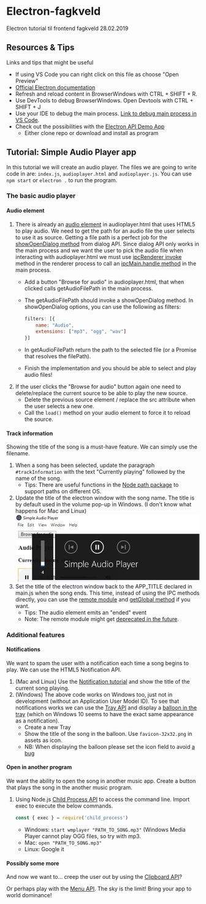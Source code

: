 # Electron-fagkveld

Electron tutorial til frontend fagkveld 28.02.2019

## Resources & Tips

Links and tips that might be useful

- If using VS Code you can right click on this file as choose "Open Preview"
- [Official Electron documentation](https://electronjs.org/docs)
- Refresh and reload content in BrowserWindows with CTRL + SHIFT + R.
- Use DevTools to debug BrowserWindows. Open Devtools with CTRL + SHIFT + J
- Use your IDE to debug the main process. [Link to debug main process in VS Code](https://electronjs.org/docs/tutorial/debugging-main-process-vscode).
- Check out the possibilities with the [Electron API Demo App](https://github.com/electron/electron-api-demos)
  - Either clone repo or download and install as program

## Tutorial: Simple Audio Player app

In this tutorial we will create an audio player. The files we are going to write code in are: ```index.js```, ```audioplayer.html``` and ```audioplayer.js```. You can use ```npm start``` or ```electron .``` to run the program.

### The basic audio player

#### Audio element

1. There is already an [audio element](https://www.w3schools.com/html/html5_audio.asp) in audioplayer.html that uses HTML5 to play audio. We need to get the path for an audio file the user selects to use it as source. Getting a file path is a perfect job for the [showOpenDialog method](https://electronjs.org/docs/api/dialog#dialogshowopendialogbrowserwindow-options) from dialog API. Since dialog API only works in the main process and we want the user to pick the audio file when interacting with audioplayer.html we must use [ipcRenderer invoke](https://electronjs.org/docs/api/ipc-renderer#ipcrendererinvokechannel-args) method in the renderer process to call an [ipcMain.handle method](https://electronjs.org/docs/api/ipc-main#ipcmainhandlechannel-listener) in the main process.
   - Add a button "Browse for audio" in audioplayer.html, that when clicked calls getAudioFilePath in the main process.
   - The getAudioFilePath should invoke a showOpenDialog method. In showOpenDialog options, you can use the following as filters:

        ```JavaScript
        filters: [{
            name: "Audio",
            extensions: ["mp3", "ogg", "wav"]
        }]
        ```

   - In getAudioFilePath return the path to the selected file (or a Promise that resolves the filePath).
   - Finish the implementation and you should be able to select and play audio files!
2. If the user clicks the "Browse for audio" button again one need to delete/replace the current source to be able to play the new source.
   - Delete the previous source element / replace the src attribute when the user selects a new one.
   - Call the ```load()``` method on your audio element to force it to reload the source.

#### Track information

Showing the title of the song is a must-have feature. We can simply use the filename.

1. When a song has been selected, update the paragraph ```#trackInformation``` with the text "Currently playing" followed by the name of the song.
   - Tips: There are useful functions in the [Node path package](https://nodejs.org/docs/latest-v10.x/api/path.html) to support paths on different OS.
2. Update the title of the electron window with the song name. The title is by default used in the volume pop-up in Windows. (I don't know what happens for Mac and Linux)
![Screenshot of App](./assets/screenshot.png)
3. Set the title of the electron window back to the APP_TITLE declared in main.js when the song ends. This time, instead of using the IPC methods directly, you can use the [remote module](https://electronjs.org/docs/api/remote) and [getGlobal method](https://electronjs.org/docs/faq#how-to-share-data-between-web-pages) if you want.
   - Tips:  The audio element emits an "ended" event
   - Note: The remote module might get [deprecated in the future](https://github.com/electron/electron/issues/21408).

### Additional features

#### Notifications

We want to spam the user with a notification each time a song begins to play. We can use the HTML5 Notification API.

1. (Mac and Linux) Use the [Notification tutorial](https://electronjs.org/docs/tutorial/notifications) and show the title of the current song playing.
2. (Windows) The above code works on Windows too, just not in development (without an Application User Model ID). To see that notifications works we can use the [Tray API](https://electronjs.org/docs/api/tray) and display a [balloon in the tray](https://electronjs.org/docs/api/tray#traydisplayballoonoptions-windows) (which on Windows 10 seems to have the exact same appearance as a notification).
   - Create a new Tray
   - Show the title of the song in the balloon. Use ```favicon-32x32.png``` in assets as icon.
   - NB: When displaying the balloon please set the icon field to avoid [a bug](https://github.com/electron/electron/issues/5844)

#### Open in another program

We want the ability to open the song in another music app. Create a button that plays the song in the another music program.

1. Using Node.js [Child Process API](https://nodejs.org/api/child_process.html#child_process_child_process_exec_command_options_callback) to access the command line. Import exec to execute the below commands.

    ```JavaScript
    const { exec } = require('child_process')
    ```

   - Windows: ```start wmplayer "PATH_TO_SONG.mp3"``` (Windows Media Player cannot play OGG files, so try with mp3.
   - Mac: ```open "PATH_TO_SONG.mp3"```
   - Linux: Google it

#### Possibly some more

And now we want to… creep the user out by using the [Clipboard API](https://electronjs.org/docs/api/clipboard)?

Or perhaps play with the [Menu API](https://electronjs.org/docs/api/menu). The sky is the limit! Bring your app to world dominance!
